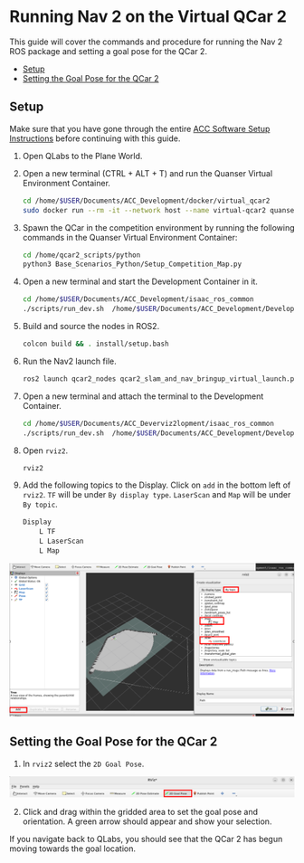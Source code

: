 # Running Nav 2 on the Virtual QCar 2 <!-- omit in toc -->

This guide will cover the commands and procedure for running the Nav 2 ROS package and setting a goal pose for the QCar 2.

- [Setup](#setup)
- [Setting the Goal Pose for the QCar 2](#setting-the-goal-pose-for-the-qcar-2)

## Setup

Make sure that you have gone through the entire [ACC Software Setup Instructions](https://github.com/quanser/ACC-Competition-2025/blob/main/Software_Guides/ACC%20Software%20Setup%20Instructions.md) before continuing with this guide.

1. Open QLabs to the Plane World.
2. Open a new terminal (CTRL + ALT + T) and run the Quanser Virtual Environment Container.

    ```bash
    cd /home/$USER/Documents/ACC_Development/docker/virtual_qcar2
    sudo docker run --rm -it --network host --name virtual-qcar2 quanser/acc2025-virtual-qcar2 bash
    ```

3. Spawn the QCar in the competition environment by running the following commands in the Quanser Virtual Environment Container:

    ```bash
    cd /home/qcar2_scripts/python
    python3 Base_Scenarios_Python/Setup_Competition_Map.py
    ```

4. Open a new terminal and start the Development Container in it.

    ```bash
    cd /home/$USER/Documents/ACC_Development/isaac_ros_common
    ./scripts/run_dev.sh  /home/$USER/Documents/ACC_Development/Development
    ```

5. Build and source the nodes in ROS2.

    ```bash
    colcon build && . install/setup.bash
    ```

6. Run the Nav2 launch file.

    ```bash
    ros2 launch qcar2_nodes qcar2_slam_and_nav_bringup_virtual_launch.py
    ```

7. Open a new terminal and attach the terminal to the Development Container.

    ```bash
    cd /home/$USER/Documents/ACC_Deverviz2lopment/isaac_ros_common
    ./scripts/run_dev.sh  /home/$USER/Documents/ACC_Development/Development
    ```

8. Open `rviz2`.

    ```bash
    rviz2
    ```

9. Add the following topics to the Display. Click on `add` in the bottom left of `rviz2`. `TF` will be under `By display type`. `LaserScan` and `Map` will be under `By topic`.

    ```bash
    Display
        L TF
        L LaserScan
        L Map
    ```

![Rviz2PictureofAddingTopicstoDisplay](https://github.com/quanser/ACC-Competition-2025/blob/main/Software_Guides/Pictures/rviz2AddingTopics.png)

## Setting the Goal Pose for the QCar 2

1. In `rviz2` select the `2D Goal Pose`.

![Selecting2DGoalPose](https://github.com/quanser/ACC-Competition-2025/blob/main/Software_Guides/Pictures/rviz2SetPoseButton.png)

2. Click and drag within the gridded area to set the goal pose and orientation. A green arrow should appear and show your selection.

If you navigate back to QLabs, you should see that the QCar 2 has begun moving towards the goal location.
